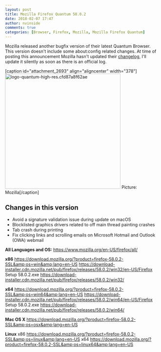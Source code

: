 ```yaml
---
layout: post
title: Mozilla Firefox Quantum 58.0.2
date: 2018-02-07 17:47
author: nvinside
comments: true
categories: [Browser, Firefox, Mozilla, Mozilla Firefox Quantum]
---
```

Mozilla released another bugfix version of their latest Quantum Browser. This version doesn't include some about:config related changes. At time of posting this announcement Mozilla hasn't updated their <a href="https://www.mozilla.org/en-US/firefox/58.0.2/releasenotes/" target="_blank" rel="noopener">changelog</a>, I'll update it silently as soon as there is an official log.

[caption id="attachment_2693" align="aligncenter" width="378"]<img class=" size-full wp-image-2693 aligncenter" src="https://chefkochblog.files.wordpress.com/2018/02/logo-quantum-high-res-cfd87a8f62ae.png" alt="logo-quantum-high-res.cfd87a8f62ae" width="378" height="378" /> Picture: Mozilla[/caption]

<!--more-->

<h2>Changes in this version</h2>

<ul class="section-items">
    <li id="note-787435">Avoid a signature validation issue during update on macOS</li>
    <li id="note-787436">Blocklisted graphics drivers related to off main thread painting crashes</li>
    <li id="note-787438">Tab crash during printing</li>
    <li id="note-787439">Fix clicking links and scrolling emails on Microsoft Hotmail and Outlook (OWA) webmail</li>
</ul>

<strong>All Languages and OS:</strong>
<a href="https://www.mozilla.org/en-US/firefox/all/" target="_blank" rel="external nofollow noopener">https://www.mozilla.org/en-US/firefox/all/</a>

<strong>x86</strong>
<a href="https://download.mozilla.org/?product=firefox-58.0.2-SSL&amp;os=win&amp;lang=en-US" target="_blank" rel="external nofollow noopener">https://download.mozilla.org/?product=firefox-58.0.2-SSL&amp;os=win&amp;lang=en-US</a>
<a href="https://download-installer.cdn.mozilla.net/pub/firefox/releases/58.0.2/win32/en-US/Firefox%20Setup%2058.0.2.exe" target="_blank" rel="external nofollow noopener">https://download-installer.cdn.mozilla.net/pub/firefox/releases/58.0.2/win32/en-US/Firefox Setup 58.0.2.exe</a>
<a href="https://download-installer.cdn.mozilla.net/pub/firefox/releases/58.0.2/win32/" target="_blank" rel="external nofollow noopener">https://download-installer.cdn.mozilla.net/pub/firefox/releases/58.0.2/win32/</a>

<strong>x64</strong>
<a href="https://download.mozilla.org/?product=firefox-58.0.2-SSL&amp;os=win64&amp;lang=en-US" target="_blank" rel="external nofollow noopener">https://download.mozilla.org/?product=firefox-58.0.2-SSL&amp;os=win64&amp;lang=en-US</a>
<a href="https://download-installer.cdn.mozilla.net/pub/firefox/releases/58.0.2/win64/en-US/Firefox%20Setup%2058.0.2.exe" target="_blank" rel="external nofollow noopener">https://download-installer.cdn.mozilla.net/pub/firefox/releases/58.0.2/win64/en-US/Firefox Setup 58.0.2.exe</a>
<a href="https://download-installer.cdn.mozilla.net/pub/firefox/releases/58.0.2/win64/" target="_blank" rel="external nofollow noopener">https://download-installer.cdn.mozilla.net/pub/firefox/releases/58.0.2/win64/</a>

<strong>Mac OS X</strong>
<a href="https://download.mozilla.org/?product=firefox-58.0.2-SSL&amp;os=osx&amp;lang=en-US" target="_blank" rel="nofollow noopener noreferrer">https://download.mozilla.org/?product=firefox-58.0.2-SSL&amp;os=osx&amp;lang=en-US</a>

<strong>Linux</strong>
x86
<a href="https://download.mozilla.org/?product=firefox-58.0.2-SSL&amp;os=linux&amp;lang=en-US" target="_blank" rel="nofollow noopener noreferrer">https://download.mozilla.org/?product=firefox-58.0.2-SSL&amp;os=linux&amp;lang=en-US</a>
x64
<a href="https://download.mozilla.org/?product=firefox-58.0.2-SSL&amp;os=linux64&amp;lang=en-US" target="_blank" rel="nofollow noopener noreferrer">https://download.mozilla.org/?product=firefox-58.0.2-SSL&amp;os=linux64&amp;lang=en-US</a>
